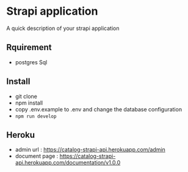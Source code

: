 # Strapi application

A quick description of your strapi application

## Rquirement
* postgres Sql

## Install 
- git clone 
- npm install
- copy .env.example to .env and change the database configuration
- `npm run develop` 


## Heroku 
- admin url : https://catalog-strapi-api.herokuapp.com/admin
- document page : https://catalog-strapi-api.herokuapp.com/documentation/v1.0.0



